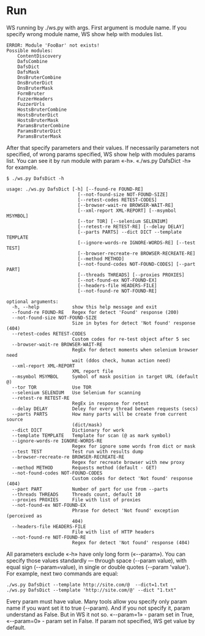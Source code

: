 # Run

WS running by ./ws.py with args. First argument is module name. If you specify wrong module name, WS show help with modules list.

```text
ERROR: Module 'FooBar' not exists!
Possible modules:
    ContentDiscovery
    DafsCombine
    DafsDict
    DafsMask
    DnsBruterCombine
    DnsBruterDict
    DnsBruterMask
    FormBruter
    FuzzerHeaders
    FuzzerUrls
    HostsBruterCombine
    HostsBruterDict
    HostsBruterMask
    ParamsBruterCombine
    ParamsBruterDict
    ParamsBruterMask
```

After that specify parameters and their values. If necessarily parameters not specified, of wrong params specified, WS show help with modules params list. You can see it by run module with param «-h». «./ws.py DafsDict -h» for example.

```text
$ ./ws.py DafsDict -h

usage: ./ws.py DafsDict [-h] [--found-re FOUND-RE]
                          [--not-found-size NOT-FOUND-SIZE]
                          [--retest-codes RETEST-CODES]
                          [--browser-wait-re BROWSER-WAIT-RE]
                          [--xml-report XML-REPORT] [--msymbol MSYMBOL]
                          [--tor TOR] [--selenium SELENIUM]
                          [--retest-re RETEST-RE] [--delay DELAY]
                          [--parts PARTS] --dict DICT --template TEMPLATE
                          [--ignore-words-re IGNORE-WORDS-RE] [--test TEST]
                          [--browser-recreate-re BROWSER-RECREATE-RE]
                          [--method METHOD]
                          [--not-found-codes NOT-FOUND-CODES] [--part PART]
                          [--threads THREADS] [--proxies PROXIES]
                          [--not-found-ex NOT-FOUND-EX]
                          [--headers-file HEADERS-FILE]
                          [--not-found-re NOT-FOUND-RE]

optional arguments:
  -h, --help            show this help message and exit
  --found-re FOUND-RE   Regex for detect 'Found' response (200)
  --not-found-size NOT-FOUND-SIZE
                        Size in bytes for detect 'Not found' response (404)
  --retest-codes RETEST-CODES
                        Custom codes for re-test object after 5 sec
  --browser-wait-re BROWSER-WAIT-RE
                        RegEx for detect moments when selenium browser need
                        wait (ddos check, human action need)
  --xml-report XML-REPORT
                        XML report file
  --msymbol MSYMBOL     Symbol of mask position in target URL (default @)
  --tor TOR             Use TOR
  --selenium SELENIUM   Use Selenium for scanning
  --retest-re RETEST-RE
                        RegEx in response for retest
  --delay DELAY         Deley for every thread between requests (secs)
  --parts PARTS         How many parts will be create from current source
                        (dict/mask)
  --dict DICT           Dictionary for work
  --template TEMPLATE   Template for scan (@ as mark symbol)
  --ignore-words-re IGNORE-WORDS-RE
                        Regex for ignore some words from dict or mask
  --test TEST           Test run with results dump
  --browser-recreate-re BROWSER-RECREATE-RE
                        Regex for recreate browser with new proxy
  --method METHOD       Requests method (default - GET)
  --not-found-codes NOT-FOUND-CODES
                        Custom codes for detect 'Not found' response (404)
  --part PART           Number of part for use from --parts
  --threads THREADS     Threads count, default 10
  --proxies PROXIES     File with list of proxies
  --not-found-ex NOT-FOUND-EX
                        Phrase for detect 'Not found' exception (perceived as
                        404)
  --headers-file HEADERS-FILE
                        File with list of HTTP headers
  --not-found-re NOT-FOUND-RE
                        Regex for detect 'Not found' response (404)
```

All parameters exclude «-h» have only long form \(«--param»\). You can specify those values standardly — through space \(--param value\), with equal sign \(--param=value\), in single or double quotes \(--param 'value'\). For example, next two commands are equal:

```text
./ws.py DafsDict --template http://site.com/@  --dict=1.txt 
./ws.py DafsDict --template 'http://site.com/@' --dict "1.txt"
```

Every param must have value. Many tools allow you specify only param name if you want set it to true \(--param\). And if you not specify it, param understand as False. But in WS it not so. «--param=1» - param set in True, «--param=0» - param set in False. If param not specified, WS get value by default.

